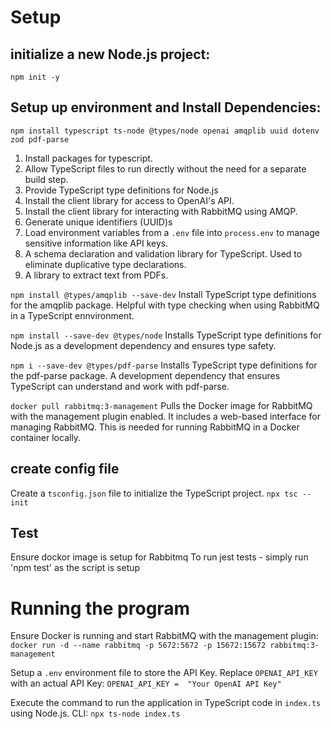 # Setup
## initialize a new Node.js project:
`npm init -y`

## Setup up environment and Install Dependencies:

`npm install typescript ts-node @types/node openai amqplib uuid dotenv zod pdf-parse`
1) Install packages for typescript.
2) Allow TypeScript files to run directly without the need for a separate build step.
3) Provide TypeScript type definitions for Node.js
4) Install the client library for access to OpenAI's API.
5) Install the client library for interacting with RabbitMQ using AMQP.
6) Generate unique identifiers (UUID)s
7) Load environment variables from a `.env` file into `process.env` to manage sensitive information like API keys.
8) A schema declaration and validation library for TypeScript. Used to eliminate duplicative type declarations.
9) A library to extract text from PDFs.

`npm install @types/amqplib --save-dev`
Install TypeScript type definitions for the amqplib package. Helpful with type checking when using RabbitMQ in a TypeScript ennvironment.

`npm install --save-dev @types/node`
Installs TypeScript type definitions for Node.js as a development dependency and ensures type safety.

`npm i --save-dev @types/pdf-parse`
Installs TypeScript type definitions for the pdf-parse package. A development dependency that ensures TypeScript can understand and work with pdf-parse.

`docker pull rabbitmq:3-management`
Pulls the Docker image for RabbitMQ with the management plugin enabled. It includes a web-based interface for managing RabbitMQ. This is needed for running RabbitMQ in a Docker container locally.

## create config file

Create a `tsconfig.json` file to initialize the TypeScript project.
`npx tsc --init`

## Test
Ensure dockor image is setup for Rabbitmq
To run jest tests - simply run 'npm test' as the script is setup


# Running the program
Ensure Docker is running and start RabbitMQ with the management plugin:
`docker run -d --name rabbitmq -p 5672:5672 -p 15672:15672 rabbitmq:3-management`

Setup a `.env` environment file to store the API Key. Replace `OPENAI_API_KEY` with an actual API Key:
`OPENAI_API_KEY =  "Your OpenAI API Key"`

Execute the command to run the application in TypeScript code in `index.ts` using Node.js.
CLI: `npx ts-node index.ts`
